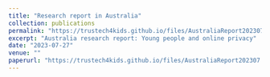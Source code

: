 ```yaml
---
title: "Research report in Australia"
collection: publications
permalink: "https://trustech4kids.github.io/files/AustraliaReport202307.pdf"
excerpt: "Australia research report: Young people and online privacy"
date: "2023-07-27"
venue: ""
paperurl: "https://trustech4kids.github.io/files/AustraliaReport202307.pdf"
---
```

